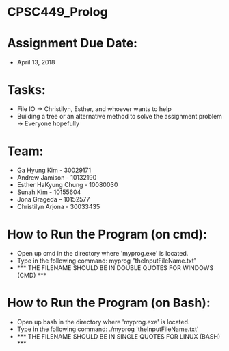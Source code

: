 # CPSC449_Prolog

# Assignment Due Date: 
- April 13, 2018

# Tasks:
- File IO -> Christilyn, Esther, and whoever wants to help
- Building a tree or an alternative method to solve the assignment problem -> Everyone hopefully

# Team:
- Ga Hyung Kim - 30029171
- Andrew Jamison - 10132190
- Esther HaKyung Chung - 10080030
- Sunah Kim - 10155604
- Jona Grageda – 10152577
- Christilyn Arjona - 30033435

# How to Run the Program (on cmd):
- Open up cmd in the directory where 'myprog.exe' is located.
- Type in the following command: myprog "theInputFileName.txt"
- *** THE FILENAME SHOULD BE IN DOUBLE QUOTES FOR WINDOWS (CMD) ***

# How to Run the Program (on Bash):
- Open up bash in the directory where 'myprog.exe' is located.
- Type in the following command: ./myprog 'theInputFileName.txt'
- *** THE FILENAME SHOULD BE IN SINGLE QUOTES FOR LINUX (BASH) ***
